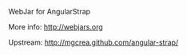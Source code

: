 WebJar for AngularStrap

More info: http://webjars.org

Upstream: http://mgcrea.github.com/angular-strap/
